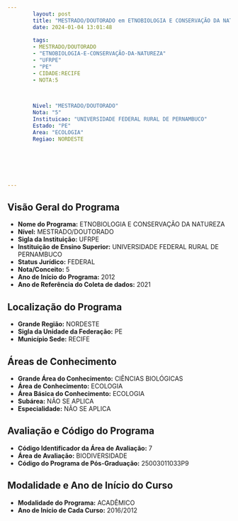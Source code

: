 ```yaml
---
        layout: post
        title: "MESTRADO/DOUTORADO em ETNOBIOLOGIA E CONSERVAÇÃO DA NATUREZA na UFRPE  "
        date: 2024-01-04 13:01:48
     
        tags:
        - MESTRADO/DOUTORADO
        - "ETNOBIOLOGIA-E-CONSERVAÇÃO-DA-NATUREZA"
        - "UFRPE"
        - "PE"
        - CIDADE:RECIFE
        - NOTA:5
        
       

        Nivel: "MESTRADO/DOUTORADO"
        Nota: "5"
        Instituicao: "UNIVERSIDADE FEDERAL RURAL DE PERNAMBUCO"
        Estado: "PE"
        Area: "ECOLOGIA"
        Regiao: NORDESTE
        
        
        
        
        
        
---
```

## Visão Geral do Programa
- **Nome do Programa:** ETNOBIOLOGIA E CONSERVAÇÃO DA NATUREZA
- **Nível:** MESTRADO/DOUTORADO
- **Sigla da Instituição:** UFRPE
- **Instituição de Ensino Superior:** UNIVERSIDADE FEDERAL RURAL DE PERNAMBUCO
- **Status Jurídico:** FEDERAL
- **Nota/Conceito:** 5
- **Ano de Início do Programa:** 2012
- **Ano de Referência do Coleta de dados:** 2021

## Localização do Programa
- **Grande Região:** NORDESTE
- **Sigla da Unidade da Federação:** PE
- **Município Sede:** RECIFE

## Áreas de Conhecimento
- **Grande Área do Conhecimento:** CIÊNCIAS BIOLÓGICAS
- **Área de Conhecimento:** ECOLOGIA
- **Área Básica do Conhecimento:** ECOLOGIA
- **Subárea:** NÃO SE APLICA
- **Especialidade:** NÃO SE APLICA

## Avaliação e Código do Programa
- **Código Identificador da Área de Avaliação:** 7
- **Área de Avaliação:** BIODIVERSIDADE
- **Código do Programa de Pós-Graduação:** 25003011033P9


## Modalidade e Ano de Início do Curso
- **Modalidade do Programa:** ACADÊMICO
- **Ano de Início de Cada Curso:** 2016/2012
